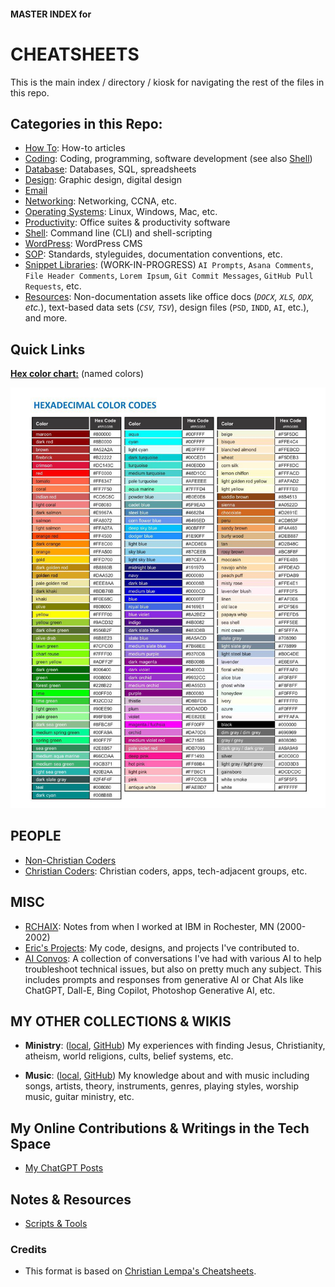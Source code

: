 #### MASTER INDEX for
# CHEATSHEETS

This is the main index / directory / kiosk for navigating the rest of the files in this repo.

## Categories in this Repo:

- [How To](/how-to/index.md): How-to articles
- [Coding](/coding/index.md): Coding, programming, software development (see also [Shell](/shell/index.md))
- [Database](/database/index.md): Databases, SQL, spreadsheets
- [Design](/design/index.md): Graphic design, digital design
- [Email](/email/index.md)
- [Networking](/networking/index.md): Networking, CCNA, etc.
- [Operating Systems](/os/index.md): Linux, Windows, Mac, etc.
- [Productivity](/productivity/index.md): Office suites & productivity software
- [Shell](/shell/index.md): Command line (CLI) and shell-scripting
- [WordPress](/wp/index.md): WordPress CMS
- [SOP](/sop/index.md): Standards, styleguides, documentation conventions, etc.
- [Snippet Libraries](/_ref/): (WORK-IN-PROGRESS) `AI Prompts`, `Asana Comments`, `File Header Comments`, `Lorem Ipsum`, `Git Commit Messages`, `GitHub Pull Requests`, etc.
- [Resources](/resources/index.md): Non-documentation assets like office docs (*`DOCX`, `XLS`, `ODX`, etc.*), text-based data sets (*`CSV`, `TSV`*), design files (`PSD`, `INDD`, `AI`, etc.), and more.

## Quick Links

**[Hex color chart:](coding/html-hex-colors.md)** (named colors)

![Hex color chart: (named colors)](_pix/hex-colors-01.jpg)



## PEOPLE

- [Non-Christian Coders]()
- [Christian Coders](/christians/index.md): Christian coders, apps, tech-adjacent groups, etc.


## MISC

- [RCHAIX](/rchaix/index.md): Notes from when I worked at IBM in Rochester, MN (2000-2002)
- [Eric's Projects](/my-projects/index.md): My code, designs, and projects I've contributed to.
- [AI Convos](/ai/index.md): A collection of conversations I've had with various AI to help troubleshoot technical issues, but also on pretty much any subject. This includes prompts and responses from generative AI or Chat AIs like ChatGPT, Dall-E, Bing Copilot, Photoshop Generative AI, etc.

## MY OTHER COLLECTIONS & WIKIS

- **Ministry**: ([local](/../_ministry/), [GitHub](https://github.com/codewizard13/ehw-ministry)) My experiences with finding Jesus, Christianity, atheism, world religions, cults, belief systems, etc.

- **Music**: ([local](/../_music/), [GitHub](https://github.com/codewizard13/ehw-music-docs.git)) My knowledge about and with music including songs, artists, theory, instruments, genres, playing styles, worship music, guitar ministry, etc.

## My Online Contributions & Writings in the Tech Space

- [My ChatGPT Posts](/my-projects/chat-gpt.md)


## Notes & Resources

- [Scripts & Tools](/tools/)

### Credits

- This format is based on [Christian Lempa's Cheatsheets](https://github.com/ChristianLempa/cheat-sheets/blob/main/linux/awk.md).

